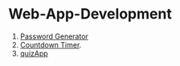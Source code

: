 # Web-App-Development
1. [Password Generator](http://127.0.0.1:5500/PasswordGenerator/index.html)
2. [Countdown Timer](http://127.0.0.1:5500/countdown%20timer/index.html).
3. [quizApp](http://127.0.0.1:5500/quizApp/index.html)
